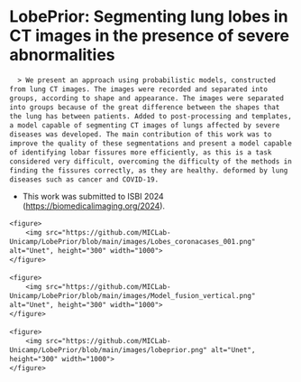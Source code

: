 # LobePrior: Segmenting lung lobes in CT images in the presence of severe abnormalities

      > We present an approach using probabilistic models, constructed from lung CT images. The images were recorded and separated into groups, according to shape and appearance. The images were separated into groups because of the great difference between the shapes that the lung has between patients. Added to post-processing and templates, a model capable of segmenting CT images of lungs affected by severe diseases was developed. The main contribution of this work was to improve the quality of these segmentations and present a model capable of identifying lobar fissures more efficiently, as this is a task considered very difficult, overcoming the difficulty of the methods in finding the fissures correctly, as they are healthy. deformed by lung diseases such as cancer and COVID-19.



   * This work was submitted to ISBI 2024 (https://biomedicalimaging.org/2024).

    <figure>
	    <img src="https://github.com/MICLab-Unicamp/LobePrior/blob/main/images/Lobes_coronacases_001.png" alt="Unet", height="300" width="1000">
    </figure>

    <figure>
	    <img src="https://github.com/MICLab-Unicamp/LobePrior/blob/main/images/Model_fusion_vertical.png" alt="Unet", height="300" width="1000">
    </figure>

    <figure>
	    <img src="https://github.com/MICLab-Unicamp/LobePrior/blob/main/images/lobeprior.png" alt="Unet", height="300" width="1000">
    </figure>